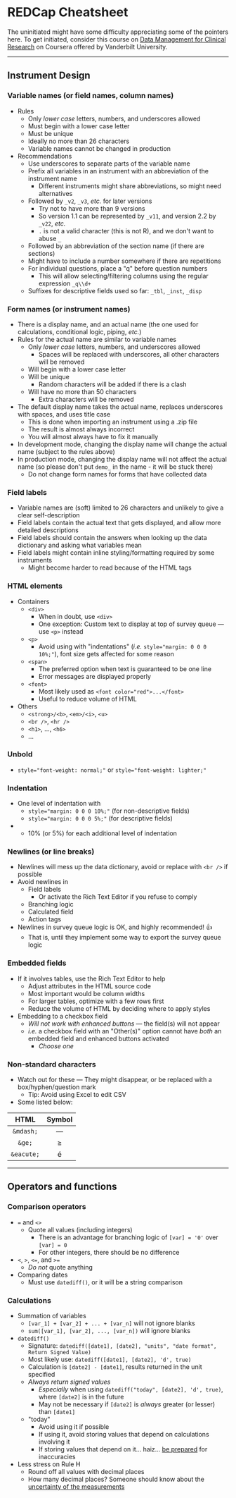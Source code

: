 # REDCap Cheatsheet

The uninitiated might have some difficulty appreciating some of the pointers here. To get initiated, consider this course on [Data Management for Clinical Research](https://www.coursera.org/learn/clinical-data-management) on Coursera offered by Vanderbilt University.

<hr />

## Instrument Design

### Variable names (or field names, column names)

- Rules
  - Only _lower case_ letters, numbers, and underscores allowed
  - Must begin with a lower case letter
  - Must be unique
  - Ideally no more than 26 characters
  - Variable names cannot be changed in production
- Recommendations
  - Use underscores to separate parts of the variable name
  - Prefix all variables in an instrument with an abbreviation of the instrument name
    - Different instruments might share abbreviations, so might need alternatives
  - Followed by `_v2`, `_v3`, _etc._ for later versions
    - Try not to have more than 9 versions
    - So version 1.1 can be represented by `_v11`, and version 2.2 by `_v22`, _etc._
    - `.` is not a valid character (this is not R), and we don't want to abuse `_`
  - Followed by an abbreviation of the section name (if there are sections)
  - Might have to include a number somewhere if there are repetitions
  - For individual questions, place a "q" before question numbers
    - This will allow selecting/filtering columns using the regular expression `_q\\d+`
  - Suffixes for descriptive fields used so far: `_tbl`, `_inst`, `_disp`

### Form names (or instrument names)

- There is a display name, and an actual name (the one used for calculations, conditional logic, piping, _etc._)
- Rules for the actual name are similar to variable names
  - Only _lower case_ letters, numbers, and underscores allowed
    - Spaces will be replaced with underscores, all other characters will be removed
  - Will begin with a lower case letter
  - Will be unique
    - Random characters will be added if there is a clash
  - Will have no more than 50 characters
    - Extra characters will be removed
- The default display name takes the actual name, replaces underscores with spaces, and uses title case
  - This is done when importing an instrument using a .zip file
  - The result is almost always incorrect
  - You will almost always have to fix it manually
- In development mode, changing the display name will change the actual name (subject to the rules above)
- In production mode, changing the display name will not affect the actual name (so please don't put `demo_` in the name - it will be stuck there)
  - Do not change form names for forms that have collected data

### Field labels

- Variable names are (soft) limited to 26 characters and unlikely to give a clear self-description
- Field labels contain the actual text that gets displayed, and allow more detailed descriptions
- Field labels should contain the answers when looking up the data dictionary and asking what variables mean
- Field labels might contain inline styling/formatting required by some instruments
  - Might become harder to read because of the HTML tags

### HTML elements

- Containers
  - `<div>`
    - When in doubt, use `<div>`
    - One exception: Custom text to display at top of survey queue &mdash; use `<p>` instead
  - `<p>`
    - Avoid using with "indentations" (_i.e._ `style="margin: 0 0 0 10%;"`), font size gets affected for some reason
  - `<span>`
    - The preferred option when text is guaranteed to be one line
    - Error messages are displayed properly
  - `<font>`
    - Most likely used as `<font color="red">...</font>`
    - Useful to reduce volume of HTML
- Others
  - `<strong>/<b>`, `<em>/<i>`, `<u>`
  - `<br />`, `<hr />`
  - `<h1>`, ..., `<h6>`
  - ...

### Unbold

- `style="font-weight: normal;"` or `style="font-weight: lighter;"`

### Indentation

- One level of indentation with
  - `style="margin: 0 0 0 10%;"` (for non-descriptive fields)
  - `style="margin: 0 0 0 5%;"` (for descriptive fields)
- + 10% (or 5%) for each additional level of indentation

### Newlines (or line breaks)

- Newlines will mess up the data dictionary, avoid or replace with `<br />` if possible
- Avoid newlines in
  - Field labels
    - Or activate the Rich Text Editor if you refuse to comply
  - Branching logic
  - Calculated field
  - Action tags
- Newlines in survey queue logic is OK, and highly recommended! :thumbsup:
  - That is, until they implement some way to export the survey queue logic

### Embedded fields

- If it involves tables, use the Rich Text Editor to help
  - Adjust attributes in the HTML source code
  - Most important would be column widths
  - For larger tables, optimize with a few rows first
  - Reduce the volume of HTML by deciding where to apply styles
- Embedding to a checkbox field
  - _Will not work with enhanced buttons_ &mdash; the field(s) will not appear
  - _i.e._ a checkbox field with an "Other(s)" option cannot have _both_ an embedded field and enhanced buttons activated
    - _Choose one_

### Non-standard characters

- Watch out for these &mdash; They might disappear, or be replaced with a box/hyphen/question mark
  - Tip: Avoid using Excel to edit CSV
- Some listed below:

HTML       | Symbol
:---------:|:--------:
`&mdash;`  | &mdash;
`&ge;`     | &ge;
`&eacute;` | &eacute;

<hr />

## Operators and functions

### Comparison operators

- `=` and `<>`
  - Quote all values (including integers)
    - There is an advantage for branching logic of `[var] = '0'` over `[var] = 0`
    - For other integers, there should be no difference
- `<`, `>`, `<=`, and `>=`
  - _Do not_ quote anything
- Comparing dates
  - Must use `datediff()`, or it will be a string comparison

### Calculations

- Summation of variables
  - `[var_1] + [var_2] + ... + [var_n]` will not ignore blanks
  - `sum([var_1], [var_2], ..., [var_n])` will ignore blanks
- `datediff()`
  - Signature: `datediff([date1], [date2], "units", "date format", Return Signed Value)`
  - Most likely use: `datediff([date1], [date2], 'd', true)`
  - Calculation is `[date2] - [date1]`, results returned in the unit specified
  - _Always return signed values_
    - _Especially_ when using `datediff("today", [date2], 'd', true)`, where `[date2]` is in the future
    - May not be necessary if `[date2]` is _always_ greater (or lesser) than `[date1]`
  - "today"
    - Avoid using it if possible
    - If using it, avoid storing values that depend on calculations involving it
    - If storing values that depend on it... haiz... [be prepared](https://www.youtube.com/watch?v=zPUe7O3ODHQ&t=138s) for inaccuracies
- Less stress on Rule H
  - Round off all values with decimal places
  - How many decimal places? Someone should know about the [uncertainty of the measurements](https://www.youtube.com/watch?v=GtOGurrUPmQ&t=280s)
